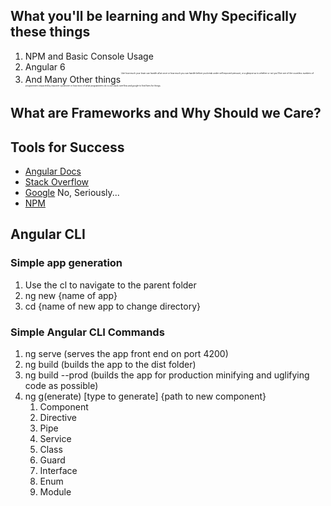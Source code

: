 ## What you'll be learning and Why Specifically these things
1. NPM and Basic Console Usage
2. Angular 6
3. And Many Other things<sup><sub><sub><sup><sup><sup><sup><sup> Like how much your brain can handle all at once or how much you can handle before you break under self imposed pressure, or a glimpse as to whether or not you'll be one of the countless numbers of programmers impacted by imposter syndrome or how most of what programmers do is use stack overflow and google to find fixes for things.  </sup></sub></sub></sup></sup></sup></sup></sup>

## What are Frameworks and Why Should we Care?

## Tools for Success
* [Angular Docs](https://angular.io/docs)
* [Stack Overflow](https://www.stackoverflow.com)
* [Google](https://www.google.com) No, Seriously...
* [NPM](https://www.npmjs.com/)

## Angular CLI
### Simple app generation
1. Use the cl to navigate to the parent folder
2. ng new {name of app}
3. cd {name of new app to change directory}

### Simple Angular CLI Commands
1. ng serve (serves the app front end on port 4200)
2. ng build (builds the app to the dist folder)
3. ng build --prod (builds the app for production minifying and uglifying code as possible)
4. ng g(enerate) [type to generate] {path to new component}
    1. Component 
    2. Directive
    3. Pipe
    4. Service
    5. Class
    6. Guard
    7. Interface
    8. Enum
    9. Module